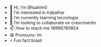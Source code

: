 - 👋 Hi, I’m @Isahlm0
- 👀 I’m interested in trabalhar
- 🌱 I’m currently learning tecnologia
- 💞️ I’m looking to collaborate on crescimento
- 📫 How to reach me 18996780654
- 😄 Pronouns: lm
- ⚡ Fun fact brasil

<!---
Isahlm0/Isahlm0 is a ✨ special ✨ repository because its `README.md` (this file) appears on your GitHub profile.
You can click the Preview link to take a look at your changes.
--->

